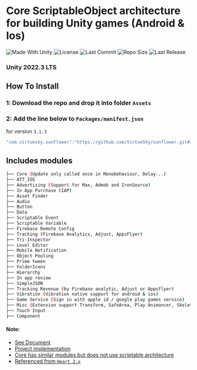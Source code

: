 # Core ScriptableObject architecture for building Unity games (Android & Ios)

<p align="left">
  <a>
    <img alt="Made With Unity" src="https://img.shields.io/badge/made%20with-Unity-57b9d3.svg?logo=Unity">
  </a>
  <a>
    <img alt="License" src="https://img.shields.io/github/license/VirtueSky/sunflower?logo=github">
  </a>
  <a>
    <img alt="Last Commit" src="https://img.shields.io/github/last-commit/VirtueSky/sunflower?logo=Mapbox&color=orange">
  </a>
  <a>
    <img alt="Repo Size" src="https://img.shields.io/github/repo-size/VirtueSky/sunflower?logo=VirtualBox">
  </a>
  <a>
    <img alt="Last Release" src="https://img.shields.io/github/v/release/VirtueSky/sunflower?include_prereleases&logo=Dropbox&color=yellow">
  </a>
</p>

### Unity 2022.3 LTS
## How To Install
### 1: Download the repo and drop it into folder `Assets`
### 2: Add the line below to `Packages/manifest.json`

for version `3.1.3`
```csharp
"com.virtuesky.sunflower":"https://github.com/VirtueSky/sunflower.git#3.1.3",
```

## Includes modules

```bash
├── Core (Update only called once in Monobehaviour, Delay...)
├── ATT_IOS
├── Advertising (Support for Max, Admob and IronSource)
├── In App Purchase (IAP)
├── Asset Finder
├── Audio
├── Button
├── Data
├── Scriptable Event
├── Scriptable Variable
├── Firebase Remote Config
├── Tracking (Firebase Analytics, Adjust, AppsFlyer)
├── Tri-Inspector
├── Level Editor
├── Mobile Notification
├── Object Pooling
├── Prime tween
├── FolderIcons
├── Hierarchy
├── In app review
├── SimpleJSON
├── Tracking Revenue (by Firebase analytic, Adjust or Appsflyer)
├── Vibration (Vibration native support for android & ios)
├── Game Service (Sign in with apple id / google play games service)
├── Misc (Extension support Transform, SafeArea, Play Animancer, Skeleton,...)
├── Touch Input
├── Component
```

#### Note:

- [See Document](https://github.com/VirtueSky/sunflower/wiki)
- [Project implementation](https://github.com/VirtueSky/TheBeginning)
- [Core has similar modules but does not use scriptable architecture](https://github.com/wolf-package/unity-common)
- [Referenced from `Heart 2.x`](https://github.com/pancake-llc/foundation/tree/2.x)
